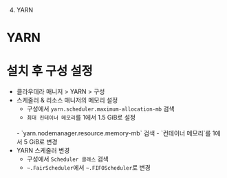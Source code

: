 4. YARN

# YARN
# 설치 후 구성 설정
- 클라우데라 매니저 > YARN > 구성
- 스케줄러 & 리소스 매니저의 메모리 설정
	- 구성에서 `yarn.scheduler.maximum-allocation-mb` 검색
	- `최대 컨테이너 메모리`를 1에서 1.5 GiB로 설정
	<br>
	- `yarn.nodemanager.resource.memory-mb` 검색
	- `컨테이너 메모리`를 1에서 5 GiB로 변경
- YARN 스케줄러 변경
	- 구성에서 `Scheduler 클래스` 검색
	- `~.FairScheduler`에서 `~.FIFOScheduler`로 변경